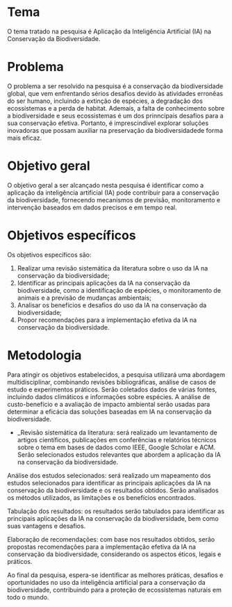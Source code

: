 # Tema
O tema tratado na pesquisa é Aplicação da Inteligência Artificial (IA) na Conservação da Biodiversidade.

# Problema
O problema a ser resolvido na pesquisa é a conservação da biodiversidade global, que vem enfrentando sérios desafios devido às atividades erronêas do ser humano, incluindo a extinção de espécies, a degradação dos ecossistemas e a perda de habitat. Ademais, a falta de conhecimento sobre a biodiversidade e seus ecossistemas é um dos prinncipais desafios para a sua conservação efetiva. Portanto, é imprescindível explorar soluções inovadoras que possam auxiliar na preservação da biodiversidadede forma mais eficaz.

# Objetivo geral
O objetivo geral a ser alcançado nesta pesquisa é identificar como a aplicação da inteligência artificial (IA) pode contribuir para a conservação da biodiversidade, fornecendo mecanismos de previsão, monitoramento e intervenção baseados em dados precisos e em tempo real.

# Objetivos específicos
Os objetivos específicos são:

1. Realizar uma revisão sistemática da literatura sobre o uso da IA na conservação da biodiversidade;
2. Identificar as principais aplicações da IA na conservação da biodiversidade, como a identificação de espécies, o monitoramento de animais e a previsão de mudanças ambientais;
3. Analisar os benefícios e desafios do uso da IA na conservação da biodiversidade;
4. Propor recomendações para a implementação efetiva da IA na conservação da biodiversidade.
   
# Metodologia

Para atingir os objetivos estabelecidos, a pesquisa utilizará uma abordagem multidisciplinar, combinando revisões bibliográficas, análise de casos de estudo e experimentos práticos. Serão coletados dados de várias fontes, incluindo dados climáticos e informações sobre espécies. A análise de custo-benefício e a avaliação de impacto ambiental serão usadas para determinar a eficácia das soluções baseadas em IA na conservação da biodiversidade.

* _Revisão sistemática da literatura: será realizado um levantamento de artigos científicos, publicações em conferências e relatórios técnicos sobre o tema em bases de dados como IEEE, Google Scholar e ACM. Serão selecionados estudos relevantes que abordem a aplicação da IA na conservação da biodiversidade.

Análise dos estudos selecionados: será realizado um mapeamento dos estudos selecionados para identificar as principais aplicações da IA na conservação da biodiversidade e os resultados obtidos. Serão analisados os métodos utilizados, as limitações e os benefícios encontrados.

Tabulação dos resultados: os resultados serão tabulados para identificar as principais aplicações da IA na conservação da biodiversidade, bem como suas vantagens e desafios.

Elaboração de recomendações: com base nos resultados obtidos, serão propostas recomendações para a implementação efetiva da IA na conservação da biodiversidade, considerando os aspectos éticos, legais e práticos.

Ao final da pesquisa, espera-se identificar as melhores práticas, desafios e oportunidades no uso da inteligência artificial para a conservação da biodiversidade, contribuindo para a proteção de ecossistemas naturais em todo o mundo.
